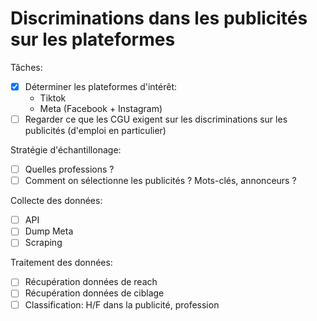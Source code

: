 # Discriminations dans les publicités sur les plateformes

Tâches:

- [x] Déterminer les plateformes d'intérêt:
  - Tiktok
  - Meta (Facebook + Instagram)
- [ ] Regarder ce que les CGU exigent sur les discriminations sur les publicités (d'emploi en particulier)

Stratégie d'échantillonage:
- [ ] Quelles professions ?
- [ ] Comment on sélectionne les publicités ? Mots-clés, annonceurs ?

Collecte des données:
- [ ] API
- [ ] Dump Meta
- [ ] Scraping

Traitement des données:
- [ ] Récupération données de reach
- [ ] Récupération données de ciblage
- [ ] Classification: H/F dans la publicité, profession
